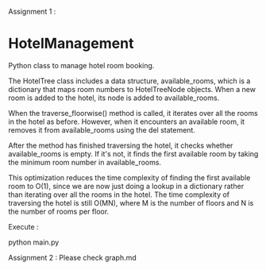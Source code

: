 Assignment 1 : 
# HotelManagement 
Python class to manage hotel room booking.


The HotelTree class includes a  data structure, available_rooms, which is a dictionary that maps room numbers to HotelTreeNode objects. When a new room is added to the hotel, its node is added to available_rooms.

When the traverse_floorwise() method is called, it iterates over all the rooms in the hotel as before. However, when it encounters an available room, it removes it from available_rooms using the del statement.

After the method has finished traversing the hotel, it checks whether available_rooms is empty. If it's not, it finds the first available room by taking the minimum room number in available_rooms.

This optimization reduces the time complexity of finding the first available room to O(1), since we are now just doing a lookup in a dictionary rather than iterating over all the rooms in the hotel. The time complexity of traversing the hotel is still O(MN), where M is the number of floors and N is the number of rooms per floor.

Execute :

python main.py


Assignment 2 : 
Please check graph.md
